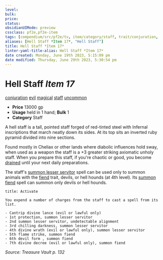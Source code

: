 ```yaml
---
level:
bulk:
price:
status:
obsidianUIMode: preview
cssclass: pf2e,pf2e-item
tags: [compendium/src/pf2e/tv, item/category/staff, trait/conjuration, trait/evil, trait/magical, trait/staff, trait/uncommon]
aliases: [Hell Staff *Item 17*, "Hell Staff"]
title: Hell Staff *Item 17*
linter-yaml-title-alias: Hell Staff *Item 17*
date created: Monday, June 19th 2023, 5:15:09 pm
date modified: Thursday, June 29th 2023, 5:30:54 pm
---
```


# Hell Staff *Item 17*

[conjuration](rules/traits/conjuration.md) [evil](rules/traits/evil.md) [magical](rules/traits/magical.md) [staff](rules/traits/staff.md) [uncommon](rules/traits/uncommon.md)  

- **Price** 13000 gp
- **Usage** held in 1 hand; **Bulk** 1
- **Category** Staff

A hell staff is a tall, pointed staff forged of red-tinted steel with Infernal inscriptions that march neatly down its sides. At its top sits an inverted ruby pyramid divided into nine sections.

Found mostly in Cheliax or other lands where diabolic influences hold sway, when used as a weapon the staff is a +3 greater striking axiomatic unholy staff. When you prepare this staff, if you're chaotic or good, you become [drained](rules/conditions.md#Drained) until your next daily preparations.

The staff's [summon lesser servitor](compendium/spells/summon-lesser-servitor-som.md) spell can be used only to summon animals with the [fiend](rules/traits/fiend.md) trait, devils, or hell hounds (at 4th level). Its [summon fiend](compendium/spells/summon-fiend.md) spell can summon only devils or hell hounds.

```ad-embed-ability
title: Activate

You expend a number of charges from the staff to cast a spell from its list.

- Cantrip divine lance (evil or lawful only)
- 1st protection, summon lesser servitor
- 2nd summon lesser servitor, undetectable alignment
- 3rd chilling darkness, summon lesser servitor
- 4th divine wrath (evil or lawful only), summon lesser servitor
- 5th flame strike, summon fiend
- 6th devil form , summon fiend
- 7th divine decree (evil or lawful only), summon fiend
```

*Source: Treasure Vault p. 132*
